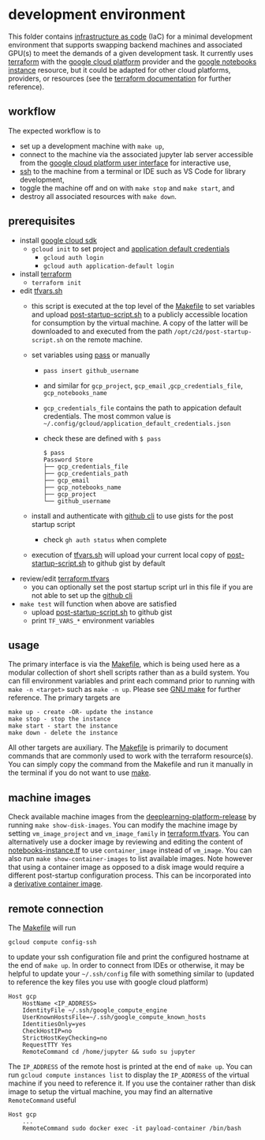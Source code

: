 # development environment

This folder contains [infrastructure as code][IaC] (IaC) for a minimal development environment that supports swapping backend machines and associated GPU(s) to meet the demands of a given development task. It currently uses [terraform][terraform] with the [google cloud platform][gcpsdk] provider and the [google notebooks instance][gni] resource, but it could be adapted for other cloud platforms, providers, or resources (see the [terraform documentation][tfmdocs] for further reference).

## workflow
The expected workflow is to

- set up a development machine with `make up`, 
- connect to the machine via the associated jupyter lab server accessible from the [google cloud platform user interface][gcpui] for interactive use, 
- [ssh](#remote-connection) to the machine from a terminal or IDE such as VS Code for library development,
- toggle the machine off and on with `make stop` and `make start`, and
- destroy all associated resources with `make down`.

## prerequisites

- install [google cloud sdk][gcpsdk]
  - `gcloud init` to set project and [application default credentials][adc]
    - `gcloud auth login`
    - `gcloud auth application-default login`
- install [terraform][terraform]
  - `terraform init`
- edit [tfvars.sh](./tfvars.sh)
  - this script is executed at the top level of the [Makefile](./Makefile) to set variables and upload [post-startup-script.sh](./post-startup-script.sh) to a publicly accessible location for consumption by the virtual machine. A copy of the latter will be downloaded to and executed from the path `/opt/c2d/post-startup-script.sh` on the remote machine.
  - set variables using [pass][pass] or manually
    - `pass insert github_username`
    - and similar for `gcp_project`, `gcp_email` ,`gcp_credentials_file`, `gcp_notebooks_name`
    - `gcp_credentials_file` contains the path to appication default credentials. The most common value is `~/.config/gcloud/application_default_credentials.json`
    - check these are defined with `$ pass`

      ```shell
      $ pass
      Password Store
      ├── gcp_credentials_file
      ├── gcp_credentials_path
      ├── gcp_email
      ├── gcp_notebooks_name
      ├── gcp_project
      └── github_username
      ```

  - install and authenticate with [github cli][ghcli] to use gists for the post startup script
    - check `gh auth status` when complete
  - execution of [tfvars.sh](./tfvars.sh) will upload your current local copy of [post-startup-script.sh](./post-startup-script.sh) to github gist by default
- review/edit [terraform.tfvars](./terraform.tfvars)
  - you can optionally set the post startup script url in this file if you are not able to set up the [github cli][ghcli] 
- `make test` will function when above are satisfied
  - upload [post-startup-script.sh](./post-startup-script.sh) to github gist
  - print `TF_VARS_*` environment variables

## usage 

The primary interface is via the [Makefile](./Makefile), which is being used here as a modular collection of short shell scripts rather than as a build system. You can fill environment variables and print each command prior to running with `make -n <target>` such as `make -n up`. Please see [GNU make][make] for further reference. The primary targets are

    make up - create -OR- update the instance
    make stop - stop the instance
    make start - start the instance
    make down - delete the instance
    
All other targets are auxiliary. The [Makefile](./Makefile) is primarily to document commands that are commonly used to work with the terraform resource(s). You can simply copy the command from the Makefile and run it manually in the terminal if you do not want to use [make][make].

## machine images

Check available machine images from the [deeplearning-platform-release](https://gcr.io/deeplearning-platform-release) by running `make show-disk-images`. You can modify the machine image by setting `vm_image_project` and `vm_image_family` in [terraform.tfvars](./terraform.tfvars). You can alternatively use a docker image by reviewing and editing the content of [notebooks-instance.tf](./notebooks-instance.tf) to use `container_image` instead of `vm_image`. You can also run `make show-container-images` to list available images. Note however that using a container image as opposed to a disk image would require a different post-startup configuration process. This can be incorporated into a [derivative container image][dci].

## remote connection

The [Makefile](./Makefile) will run

```shell
gcloud compute config-ssh
```

to update your ssh configuration file and print the configured hostname at the end of `make up`. In order to connect from IDEs or otherwise, it may be helpful to update your `~/.ssh/config` file with something similar to (updated to reference the key files you use with google cloud platform)

```shell
Host gcp
    HostName <IP_ADDRESS>
    IdentityFile ~/.ssh/google_compute_engine
    UserKnownHostsFile=~/.ssh/google_compute_known_hosts
    IdentitiesOnly=yes
    CheckHostIP=no
    StrictHostKeyChecking=no
    RequestTTY Yes
    RemoteCommand cd /home/jupyter && sudo su jupyter
```

The `IP_ADDRESS` of the remote host is printed at the end of `make up`. You can run `gcloud compute instances list` to display the `IP_ADDRESS` of the virtual machine if you need to reference it.
If you use the container rather than disk image to setup the virtual machine, you may find an alternative `RemoteCommand` useful

```shell
Host gcp
    ...
    RemoteCommand sudo docker exec -it payload-container /bin/bash
```


[IaC]: https://en.wikipedia.org/wiki/Infrastructure_as_code
[gni]: https://registry.terraform.io/providers/hashicorp/google/latest/docs/resources/notebooks_instance
[adc]: https://cloud.google.com/docs/authentication/provide-credentials-adc
[make]: https://www.gnu.org/software/make/
[dci]: https://cloud.google.com/deep-learning-containers/docs/derivative-container
[gcpsdk]: https://cloud.google.com/sdk/docs/install
[tfmdocs]: https://developer.hashicorp.com/terraform/docs
[gcpui]: https://console.cloud.google.com/vertex-ai/workbench/list/instances
[terraform]: https://developer.hashicorp.com/terraform/tutorials/gcp-get-started/install-cli
[pass]: https://www.passwordstore.org/
[ghcli]: https://cli.github.com
